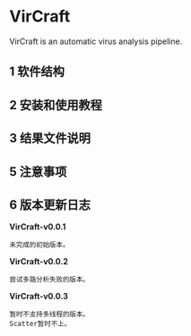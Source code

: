 # VirCraft
VirCraft is an automatic virus analysis pipeline.

## 1 软件结构

## 2 安装和使用教程

## 3 结果文件说明

## 5 注意事项

## 6 版本更新日志

**VirCraft-v0.0.1**
```
未完成的初始版本。
```

**VirCraft-v0.0.2**
```
尝试多路分析失败的版本。
```
**VirCraft-v0.0.3**
```
暂时不支持多线程的版本。
Scatter暂时不上。
```
